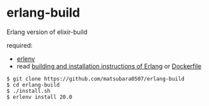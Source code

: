 # erlang-build

Erlang version of elixir-build

required:
  - [erlenv](https://github.com/talentdeficit/erlenv)
  - read [building and installation instructions of Erlang](https://github.com/erlang/otp/blob/maint/HOWTO/INSTALL.md) or [Dockerfile](https://github.com/matsubara0507/erlang-build/blob/master/Dockerfile)

```
$ git clone https://github.com/matsubara0507/erlang-build
$ cd erlang-build
$ ./install.sh
$ erlenv install 20.0
```
